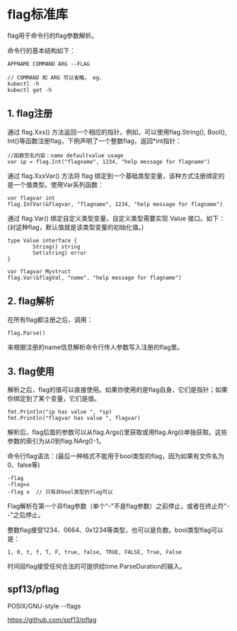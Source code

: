 ﻿# flag标准库 #

flag用于命令行的flag参数解析。

命令行的基本结构如下：


```
APPNAME COMMAND ARG --FLAG

// COMMAND 和 ARG 可以省略， eg.
kubectl -h
kubectl get -h
```

## 1. flag注册 ##

通过 flag.Xxx() 方法返回一个相应的指针。例如，可以使用flag.String(), Bool(), Int()等函数注册flag，下例声明了一个整数flag，返回*int指针：

```
//函数签名内容：name defaultvalue usage
var ip = flag.Int("flagname", 1234, "help message for flagname")
```

通过 flag.XxxVar() 方法将 flag 绑定到一个基础类型变量，该种方式注册绑定的是一个值类型。使用Var系列函数：

```
var flagvar int
flag.IntVar(&flagvar, "flagname", 1234, "help message for flagname")
```

通过 flag.Var() 绑定自定义类型变量，自定义类型需要实现 Value 接口。如下：(对这种flag，默认值就是该类型变量的初始化值。)

```
type Value interface {
        String() string
        Set(string) error
}
```

```
var flagvar Mystruct
flag.Var(&flagVal, "name", "help message for flagname")
```

## 2. flag解析 ##

在所有flag都注册之后，调用：

```
flag.Parse()
```

来根据注册的name信息解析命令行传人参数写入注册的flag里。

## 3. flag使用 ##

解析之后，flag的值可以直接使用。如果你使用的是flag自身，它们是指针；如果你绑定到了某个变量，它们是值。

```
fmt.Println("ip has value ", *ip)
fmt.Println("flagvar has value ", flagvar)
```

解析后，flag后面的参数可以从flag.Args()里获取或用flag.Arg(i)单独获取。这些参数的索引为从0到flag.NArg()-1。

命令行flag语法：(最后一种格式不能用于bool类型的flag，因为如果有文件名为0、false等)

```
-flag
-flag=x
-flag x  // 只有非bool类型的flag可以
```

Flag解析在第一个非flag参数（单个"-"不是flag参数）之前停止，或者在终止符"--"之后停止。

整数flag接受1234、0664、0x1234等类型，也可以是负数。bool类型flag可以是：

```
1, 0, t, f, T, F, true, false, TRUE, FALSE, True, False
```

时间段flag接受任何合法的可提供给time.ParseDuration的输入。

## spf13/pflag ##

POSIX/GNU-style --flags

https://github.com/spf13/pflag